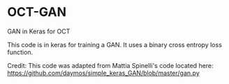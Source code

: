 # OCT-GAN
GAN in Keras for OCT

This code is in keras for training a GAN. It uses a binary cross entropy loss function.

Credit: This code was adapted from Mattia Spinelli's code located here: https://github.com/daymos/simple_keras_GAN/blob/master/gan.py
